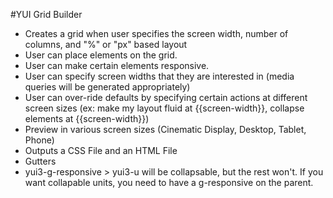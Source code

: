 #YUI Grid Builder

- Creates a grid when user specifies the screen width, number of columns, and "%" or "px" based layout
- User can place elements on the grid.
- User can make certain elements responsive.
- User can specify screen widths that they are interested in (media
queries will be generated appropriately)
- User can over-ride defaults by specifying certain actions at
different screen sizes (ex: make my layout fluid at {{screen-width}},
collapse elements at {{screen-width}})
- Preview in various screen sizes (Cinematic Display, Desktop, Tablet,
Phone)
- Outputs a CSS File and an HTML File
- Gutters
- yui3-g-responsive > yui3-u will be collapsable, but the rest won't. If you want collapable units, you need to have a g-responsive on the parent. 